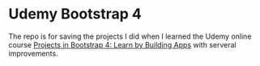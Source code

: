 # Udemy Bootstrap 4

The repo is for saving the projects I did when I learned the Udemy online course [Projects in Bootstrap 4: Learn by Building Apps](https://www.udemy.com/projects-in-bootstrap-4-learn-by-building-app) with serveral improvements.